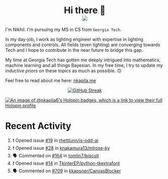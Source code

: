 <h1 align="center">Hi there 👋
<div align="center">
  <a href="https://github.com/nkapila6">
    <img src="https://visitcount.itsvg.in/api?id=nkapila6&label=Profile%20Views&color=12&icon=0&pretty=false" />
  </a>
</div></h1>

I'm Nikhil. I'm pursuing my MS in CS from `Georgia Tech`.

In my day-job, I work as lighting engineer with expertise in lighting components and controls. All fields (even lighting) are converging towards Tech and I hope to contribute in the near future to bridge this gap.

My time at Georgia Tech has gotten me deeply intrigued into mathematics, machine learning and all things Bayesian. In my free time, I try to update my *inductive priors* on these topics as much as possible. 🙃

Feel free to read about me here: [nkapila.me](https://nkapila.me)

<div align="center">
<a href="https://git.io/streak-stats"><img src="https://github-readme-streak-stats.herokuapp.com?user=nkapila6&theme=humoris&date_format=j%2Fn%5B%2FY%5D&mode=weekly&hide_current_streak=true" alt="GitHub Streak" /></a>
</div>

[![An image of @nkapila6's Holopin badges, which is a link to view their full Holopin profile](https://holopin.me/nkapila6)](https://holopin.io/@nkapila6)

# Recent Activity
<!--START_SECTION:activity-->
1. ❗ Opened issue [#19](https://github.com/rhettlunn/is-odd-ai/issues/19) in [rhettlunn/is-odd-ai](https://github.com/rhettlunn/is-odd-ai)
2. ❗ Opened issue [#28](https://github.com/knakamura13/mlrose-ky/issues/28) in [knakamura13/mlrose-ky](https://github.com/knakamura13/mlrose-ky)
3. 🗣 Commented on [#164](https://github.com/tomlin7/biscuit/issues/164#issuecomment-2413174504) in [tomlin7/biscuit](https://github.com/tomlin7/biscuit)
4. ❗ Opened issue [#14](https://github.com/TkinterEP/python-tkextrafont/issues/14) in [TkinterEP/python-tkextrafont](https://github.com/TkinterEP/python-tkextrafont)
5. 🗣 Commented on [#709](https://github.com/kkapsner/CanvasBlocker/issues/709#issuecomment-2411702345) in [kkapsner/CanvasBlocker](https://github.com/kkapsner/CanvasBlocker)
<!--END_SECTION:activity-->

